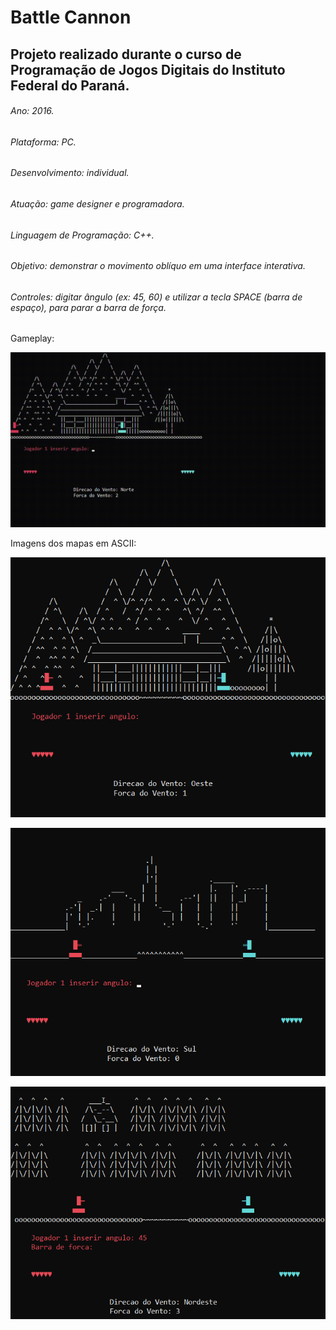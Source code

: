 # Battle Cannon
## Projeto realizado durante o curso de Programação de Jogos Digitais do Instituto Federal do Paraná.
###### Ano: 2016.
###### Plataforma: PC.
###### Desenvolvimento: individual.
###### Atuação: game designer e programadora.
###### Linguagem de Programação: C++.
###### Objetivo: demonstrar o movimento oblíquo em uma interface interativa.
###### Controles: digitar ângulo (ex: 45, 60) e utilizar a tecla SPACE (barra de espaço), para parar a barra de força.

Gameplay:

![Battle Cannon gameplay](https://github.com/abressam/battle-cannon/blob/main/gameplay-battle-cannon.gif)

Imagens dos mapas em ASCII:

![Battle Cannon mapa 1](https://github.com/abressam/battle-cannon/blob/main/map1.png)

![Battle Cannon mapa 2](https://github.com/abressam/battle-cannon/blob/main/map2.png)

![Battle Cannon mapa 3](https://github.com/abressam/battle-cannon/blob/main/map3.png)
